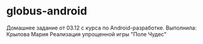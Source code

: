 # globus-android
Домашнее задание от 03.12 с курса по Android-разработке.
Выполнила: Крылова Мария
Реализация упрощенной игры "Поле Чудес"

